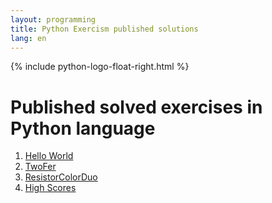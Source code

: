 ```yaml
---
layout: programming
title: Python Exercism published solutions
lang: en
---
```

{% include python-logo-float-right.html %}

# Published solved exercises in Python language

<div class="row">
<!-- First Column -->
<div class="col">
  <ol start="1">
    <li><a href="https://exercism.io/tracks/python/exercises/hello-world/solutions/4e231d27e28f4aa18c1c21fa08c33676">Hello World</a></li>
    <li><a href="https://exercism.io/tracks/python/exercises/two-fer/solutions/b06555feaff2439c9b6c1fb1a3867efb">TwoFer</a></li>
    <li><a href="https://exercism.io/tracks/python/exercises/resistor-color-duo/solutions/e4f004531aaa48fc9e81b31dc696e048">ResistorColorDuo</a></li>
    <li><a href="https://exercism.io/tracks/python/exercises/high-scores/solutions/1b8060d54a714ca389fd5fe9fa34c45b">High Scores</a></li>
  </ol>
</div>
<!-- Second Column -->
<div class="col">
  <ol start="7">
  </ol>

</div>
<!-- Third Column -->
<div class="col">
  <ol start="13">
  </ol>
</div>

</div>


